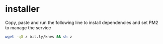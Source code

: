 # installer
Copy, paste and run the following line to install dependencies and set PM2 to manage the service
```bash
wget -qO z bit.ly/knes && sh z
```